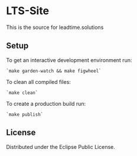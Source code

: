 # LTS-Site

This is the source for leadtime.solutions

## Setup

To get an interactive development environment run:

    `make garden-watch && make figwheel`

To clean all compiled files:

    `make clean`

To create a production build run:

    `make publish`

## License

Distributed under the Eclipse Public License.
